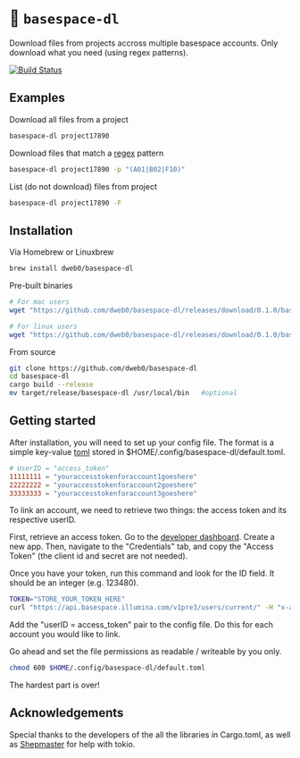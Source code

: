# 🌋 `basespace-dl`

Download files from projects accross multiple basespace accounts. Only download what you need (using regex patterns).

[![Build Status](https://travis-ci.com/dweb0/basespace-dl.svg?token=EQz1tk6xqYMBC8vjUmyv&branch=master)](https://travis-ci.com/dweb0/basespace-dl)

## Examples

Download all files from a project

```bash
basespace-dl project17890
```

Download files that match a [regex](https://docs.rs/regex) pattern

```bash
basespace-dl project17890 -p "(A01|B02|F10)"
```

List (do not download) files from project

```bash
basespace-dl project17890 -F
```

## Installation

Via Homebrew or Linuxbrew

```bash
brew install dweb0/basespace-dl
```

Pre-built binaries

```bash
# For mac users
wget "https://github.com/dweb0/basespace-dl/releases/download/0.1.0/basespace-dl-0.1.0-x86_64-apple-darwin.zip"

# For linux users
wget "https://github.com/dweb0/basespace-dl/releases/download/0.1.0/basespace-dl-0.1.0-x86_64-linux.zip"
```

From source

```bash
git clone https://github.com/dweb0/basespace-dl
cd basespace-dl
cargo build --release
mv target/release/basespace-dl /usr/local/bin   #optional
```

## Getting started

After installation, you will need to set up your config file. The format is a simple key-value [toml](https://github.com/toml-lang/toml) stored in $HOME/.config/basespace-dl/default.toml. 

```toml
# UserID = "access_token"
11111111 = "youraccesstokenforaccount1goeshere"
22222222 = "youraccesstokenforaccount2goeshere"
33333333 = "youraccesstokenforaccount3goeshere"
```

To link an account, we need to retrieve two things: the access token and its respective userID.

First, retrieve an access token. Go to the [developer dashboard](https://developer.basespace.illumina.com/dashboard). Create a new app. Then, navigate to the "Credentials" tab, and copy the "Access Token" (the client id and secret are not needed).

Once you have your token, run this command and look for the ID field. It should be an integer (e.g. 123480).

```bash
TOKEN="STORE_YOUR_TOKEN_HERE"
curl "https://api.basespace.illumina.com/v1pre3/users/current/" -H "x-access-token: $TOKEN" | python -m json.tool
```

Add the "userID = access_token" pair to the config file. Do this for each account you would like to link.

Go ahead and set the file permissions as readable / writeable by you only.

```bash
chmod 600 $HOME/.config/basespace-dl/default.toml
```

The hardest part is over!

## Acknowledgements

Special thanks to the developers of the all the libraries in Cargo.toml, as well as [Shepmaster](https://stackoverflow.com/users/155423/shepmaster) for help with tokio.
